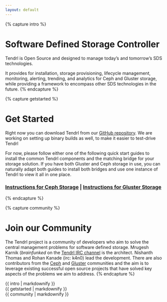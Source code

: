 ```yaml
---
layout: default
---
```


{% capture intro %}
# Software Defined Storage Controller

Tendrl is Open Source and designed to manage today’s and tomorrow’s SDS technologies. 

It provides for installation, storage provisioning, lifecycle management, monitoring, alerting, trending, and analytics for Ceph and Gluster storage, while providing a framework to encompass other SDS technologies in the future.
{% endcapture %}


{% capture getstarted %}
# Get Started

Right now you can download Tendrl from our [GitHub repository](http://github.com/Tendrl). We are working on setting up binary builds as well, to make it easier 
to test-drive Tendrl

For now, please follow either one of the following quick start guides to install
the common Tendrl components and the matching bridge for your storage solution. 
If you have both Gluster and Ceph storage in use, you can naturally adapt both
guides to install both bridges and use one instance of Tendrl to view it all
in one place.

### [Instructions for Ceph Storage](https://github.com/Tendrl/ceph_bridge/blob/master/doc/source/installation.rst) | [Instructions for Gluster Storage](https://github.com/Tendrl/gluster_bridge/blob/master/doc/source/installation.rst)

{% endcapture %}


{% capture community %}
# Join our Community

The Tendrl project is a community of developers who aim to solve the central management problems for software defined storage. Mrugesh Karnik (_brainfunked_ on the [Tendrl IRC channel](irc://irc.freenode.net/tendrl) is the architect. Nishanth Thomas and Rohan Kanade (irc: k4n0) lead the development. There are also contributors from the [Ceph](http://www.ceph.com) and
[Gluster](http://www.gluster.org) communities and the aim is to leverage existing successful open source projects that have solved key aspects of the problems we aim to address.
{% endcapture %}


<div class="frontpage">
  <div class="mission mission-text intro">{{ intro | markdownify }}</div>
  <div class="getstarted">{{ getstarted | markdownify }}</div>
  <div class="community">{{ community | markdownify }}</div>
</div>

